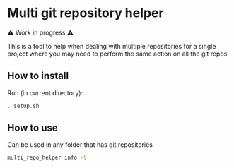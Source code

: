 # Multi git repository helper

:warning: Work in progress :warning:

This is a tool to help when dealing with multiple repositories for a single project where you may need to perform the same action on all the git repos

## How to install

Run (in current directory):

```bash
. setup.sh
```

## How to use

Can be used in any folder that has git repositories

```bash
multi_repo_helper info -l
```
